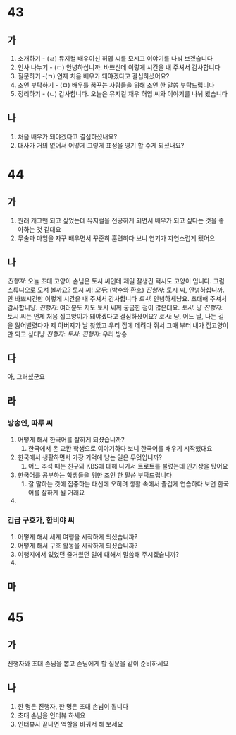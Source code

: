 # 43
## 가
1. 소개하기 - (ㄹ) 뮤지컬 배우이신 허엽 씨를 모시고 이야기를 나눠 보겠습니다
2. 인사 나누기 - (ㄷ) 안녕하십니까. 바쁘신데 이렇게 시간을 내 주셔서 감사합니다 
3. 질문하기 -(ㄱ) 언제 처음 배우가 돼야겠다고 결십하셨어요?
4. 조언 부탁하기 - (ㅁ) 배우를 꿈꾸는 사람들을 위해 조언 한 말씀 부탁드립니다
5. 정리하기 - (ㄴ)  갑사함니다. 오늘은 뮤지컬 재우 허엽 씨와 이야기를 나눠 봤습니다
## 나
1. 처음 배우가 돼야겠다고 결심하셨내요?
2. 대사가 거의 없어서 어떻게 그렇게 표정을 영기 할 수게 되셨내요?
# 44
## 가
1. 원래 개그맨 되고 싶었는데 뮤지컬을 전공하게 되면서 배우가 되고 싶다는 것을 좋아하는 것 같대요
2. 무술과 마임을 자꾸 배우면서 꾸준히 훈련하다 보니 연기가 자연스럽게 됐어요
## 나
*진행자*: 오늘 초대 고양이 손님은 토시 씨인데 제일 잘생긴 턱시도 고양이 입니다. 그럼 스튜디오로 모셔 볼까요? 토시 씨!
*모두*: (박수와 환호)
*진행자*: 토시 씨, 안녕하십니까. 안 바쁘시건만 이렇게 시간을 내 주셔서 감사합니다
*토시*: 안녕하세냥요. 초대해 주셔서 감사합니냥.
*진행자*: 여러분도 저도 토시 씨께 궁금한 점이 많은데요.
*토시*: 냥
*진행자*: 토시 씨는 언제 처음 집고앙이가 돼야겠다고 결심하셨어요?
*토시*: 냥, 어느 날, 나는 길을 잃어벌렸다가 제 아버지가 날 찾았고 우리 집에 데려다 줘서 그때 부터 내가 집고양이만 되고 싶대냥
*진행자*: 
*토시*:
*진행자*: 우리 방송
## 다
아, 그러셨군요
## 라
### 방송인, 따루 씨
1. 어떻게 해서 한국어를 잘하게 되셨습니까?
	1. 한국에서 온 교환 학생으로 이야기하다 보니 한국어를 배우기 시작했대요
2. 한국에서 생활하면서 가장 기억에 남는 일은 무엇입니까?
	1. 어느 추석 때는 친구와 KBS에 대해 나가서 트로트를 불렀는데 인기상을 탔어요
3. 한국어를 공부하는 학생들을 위한 조언 한 말씀 부탁드립니다
	1. 잘 말하는 것에 집중하는 대신에 오히려 생활 속에서 즐겁게 연습하다 보면 한국어를 잘하게 될 거래요
4. 
### 긴급 구호가, 한비야 씨
1. 어떻게 해서 세계 여행을 시작하게 되셨습니까?
2. 어떻게 해서 구호 활동을 시작하게 되셨습니까?
3. 여행지에서 있었던 즐거웠던 일에 대해서 말씀해 주시겠습니까?
4. 
## 마
# 45
## 가
진행자와 초대 손님을 뽑고 손님에게 할 질문을 같이 준비하세요
## 나
1. 한 명은 진행자, 한 명은 초대 손님이 됩니다
2. 초대 손님을 인터뷰 하세요
3. 인터뷰사 끝나면 역할을 바꿔서 해 보세요

